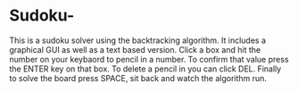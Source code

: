 # Sudoku-
This is a sudoku solver using the backtracking algorithm. It includes a graphical GUI as well as a text based version. Click a box and hit the number on your keybaord to pencil in a number. To confirm that value press the ENTER key on that box. To delete a pencil in you can click DEL. Finally to solve the board press SPACE, sit back and watch the algorithm run.
